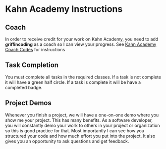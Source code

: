 # Kahn Academy Instructions

## Coach
In order to receive credit for your work on Kahn Academy, you need to add **griffincoding** as a coach so I can view your progress.
See [Kahn Academy Coach Codes](../resources/khan-academy-coach-codes.md) for instructions

## Task Completion
You must complete all tasks in the required classes. If a task is not complete it will have a green half circle. If a task is complete it will be have a completed badge. 

## Project Demos
Whenever you finish a project, we will have a one-on-one demo where you show me your project. This has many benefits. As a software developer, you will constantly demo your work to others in your project or organization so this is good practice for that. Most importantly I can see how you structured your code and how much effort you put into the project. It also gives you an opportunity to ask questions and get feedback.


